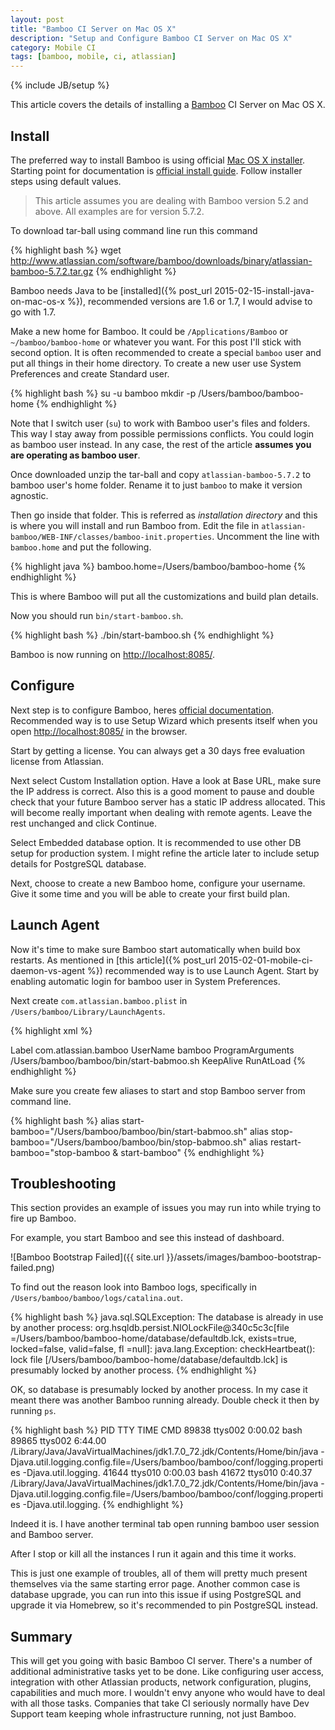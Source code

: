 ```yaml
---
layout: post
title: "Bamboo CI Server on Mac OS X"
description: "Setup and Configure Bamboo CI Server on Mac OS X"
category: Mobile CI
tags: [bamboo, mobile, ci, atlassian]
---
```

{% include JB/setup %}

This article covers the details of installing a [Bamboo](https://www.atlassian.com/software/bamboo) CI Server on Mac OS X.

<!--more-->

## Install

The preferred way to install Bamboo is using official [Mac OS X installer](https://www.atlassian.com/software/bamboo/download?os=mac). Starting point for documentation is [official install guide](https://confluence.atlassian.com/display/BAMBOO/Installing+Bamboo+on+Mac+OS+X). Follow installer steps using default values.

> This article assumes you are dealing with Bamboo version 5.2 and above. All examples are for version 5.7.2.

To download tar-ball using command line run this command

{% highlight bash %}
wget http://www.atlassian.com/software/bamboo/downloads/binary/atlassian-bamboo-5.7.2.tar.gz
{% endhighlight %}

Bamboo needs Java to be [installed]({% post_url 2015-02-15-install-java-on-mac-os-x %}), recommended versions are 1.6 or 1.7, I would advise to go with 1.7.

Make a new home for Bamboo. It could be `/Applications/Bamboo` or `~/bamboo/bamboo-home` or whatever you want. For this post I'll stick with second option. It is often recommended to create a special `bamboo` user and put all things in their home directory. To create a new user use System Preferences and create Standard user.

{% highlight bash %}
su -u bamboo
mkdir -p /Users/bamboo/bamboo-home
{% endhighlight %}

Note that I switch user (`su`) to work with Bamboo user's files and folders. This way I stay away from possible permissions conflicts. You could login as bamboo user instead. In any case, the rest of the article **assumes you are operating as bamboo user**.

Once downloaded unzip the tar-ball and copy `atlassian-bamboo-5.7.2` to bamboo user's home folder. Rename it to just `bamboo` to make it version agnostic.

Then go inside that folder. This is referred as _installation directory_ and this is where you will install and run Bamboo from. Edit the file in `atlassian-bamboo/WEB-INF/classes/bamboo-init.properties`. Uncomment the line with `bamboo.home` and put the following.

{% highlight java %}
bamboo.home=/Users/bamboo/bamboo-home
{% endhighlight %}

This is where Bamboo will put all the customizations and build plan details.

Now you should run `bin/start-bamboo.sh`.

{% highlight bash %}
./bin/start-bamboo.sh
{% endhighlight %}

Bamboo is now running on [http://localhost:8085/](http://localhost:8085/).

## Configure

Next step is to configure Bamboo, heres [official documentation](https://confluence.atlassian.com/display/BAMBOO/Running+the+Setup+Wizard). Recommended way is to use Setup Wizard which presents itself when you open [http://localhost:8085/](http://localhost:8085/) in the browser.

Start by getting a license. You can always get a 30 days free evaluation license from Atlassian.

Next select Custom Installation option. Have a look at Base URL, make sure the IP address is correct. Also this is a good moment to pause and double check that your future Bamboo server has a static IP address allocated. This will become really important when dealing with remote agents. Leave the rest unchanged and click Continue.

Select Embedded database option. It is recommended to use other DB setup for production system. I might refine the article later to include setup details for PostgreSQL database.

Next, choose to create a new Bamboo home, configure your username. Give it some time and you will be able to create your first build plan.

## Launch Agent

Now it's time to make sure Bamboo start automatically when build box restarts. As mentioned in [this article]({% post_url  2015-02-01-mobile-ci-daemon-vs-agent %}) recommended way is to use Launch Agent. Start by enabling automatic login for bamboo user in System Preferences.

Next create `com.atlassian.bamboo.plist` in `/Users/bamboo/Library/LaunchAgents`.

{% highlight xml %}
<?xml version="1.0" encoding="UTF-8"?>
<!DOCTYPE plist PUBLIC "-//Apple//DTD PLIST 1.0//EN"
"http://www.apple.com/DTDs/PropertyList-1.0.dtd">
<plist version="1.0">
    <dict>
        <key>Label</key>
        <string>com.atlassian.bamboo</string>
        <key>UserName</key>
        <string>bamboo</string>
        <key>ProgramArguments</key>
        <array>
          <string>/Users/bamboo/bamboo/bin/start-babmoo.sh</string>
        </array>
        <key>KeepAlive</key>
        <true/>
        <key>RunAtLoad</key>
        <true/>
    </dict>
</plist>
{% endhighlight %}

Make sure you create few aliases to start and stop Bamboo server from command line.

{% highlight bash %}
alias start-bamboo="/Users/bamboo/bamboo/bin/start-babmoo.sh"
alias stop-bamboo="/Users/bamboo/bamboo/bin/stop-babmoo.sh"
alias restart-bamboo="stop-bamboo & start-bamboo"
{% endhighlight %}

## Troubleshooting

This section provides an example of issues you may run into while trying to fire up Bamboo.

For example, you start Bamboo and see this instead of dashboard.

![Bamboo Bootstrap Failed]({{ site.url }}/assets/images/bamboo-bootstrap-failed.png)

To find out the reason look into Bamboo logs, specifically in `/Users/bamboo/bamboo/logs/catalina.out`.

{% highlight bash %}
java.sql.SQLException: The database is already in use by another process: org.hsqldb.persist.NIOLockFile@340c5c3c[file =/Users/bamboo/bamboo-home/database/defaultdb.lck, exists=true, locked=false, valid=false, fl =null]: java.lang.Exception: checkHeartbeat(): lock file [/Users/bamboo/bamboo-home/database/defaultdb.lck] is presumably locked by another process.
{% endhighlight %}

OK, so database is presumably locked by another process. In my case it meant there was another Bamboo running already. Double check it then by running `ps`.

{% highlight bash %}
PID TTY           TIME CMD
89838 ttys002    0:00.02 bash
89865 ttys002    6:44.00 /Library/Java/JavaVirtualMachines/jdk1.7.0_72.jdk/Contents/Home/bin/java -Djava.util.logging.config.file=/Users/bamboo/bamboo/conf/logging.properties -Djava.util.logging.
41644 ttys010    0:00.03 bash
41672 ttys010    0:40.37 /Library/Java/JavaVirtualMachines/jdk1.7.0_72.jdk/Contents/Home/bin/java -Djava.util.logging.config.file=/Users/bamboo/bamboo/conf/logging.properties -Djava.util.logging.
{% endhighlight %}

Indeed it is. I have another terminal tab open running bamboo user session and Bamboo server.

After I stop or kill all the instances I run it again and this time it works.

This is just one example of troubles, all of them will pretty much present themselves via the same starting error page. Another common case is database upgrade, you can run into this issue if using PostgreSQL and upgrade it via Homebrew, so it's recommended to pin PostgreSQL instead.


## Summary

This will get you going with basic Bamboo CI server. There's a number of additional administrative tasks yet to be done. Like configuring user access, integration with other Atlassian products, network configuration, plugins, capabilities and much more. I wouldn't envy anyone who would have to deal with all those tasks. Companies that take CI seriously normally have Dev Support team keeping whole infrastructure running, not just Bamboo.
